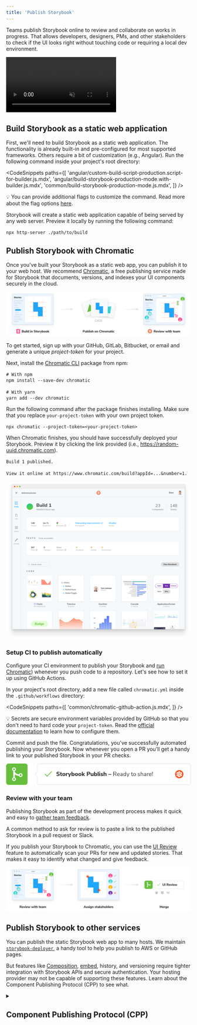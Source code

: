```yaml
---
title: 'Publish Storybook'
---
```


Teams publish Storybook online to review and collaborate on works in progress. That allows developers, designers, PMs, and other stakeholders to check if the UI looks right without touching code or requiring a local dev environment.

<video autoPlay muted playsInline loop>
  <source
    src="storybook-publish-review-optimized.mp4"
    type="video/mp4"
  />
</video>

## Build Storybook as a static web application

First, we'll need to build Storybook as a static web application. The functionality is already built-in and pre-configured for most supported frameworks. Others require a bit of customization (e.g., Angular). Run the following command inside your project's root directory:

<!-- prettier-ignore-start -->

<CodeSnippets
  paths={[
    'angular/custom-build-script-production.script-for-builder.js.mdx',
    'angular/build-storybook-production-mode.with-builder.js.mdx',
    'common/build-storybook-production-mode.js.mdx',
  ]}
/>

<!-- prettier-ignore-end -->

<div class="aside">

💡 You can provide additional flags to customize the command. Read more about the flag options [here](../api/cli-options.md).

</div>

Storybook will create a static web application capable of being served by any web server. Preview it locally by running the following command:

```shell
npx http-server ./path/to/build
```

## Publish Storybook with Chromatic

Once you've built your Storybook as a static web app, you can publish it to your web host. We recommend [Chromatic](https://www.chromatic.com/), a free publishing service made for Storybook that documents, versions, and indexes your UI components securely in the cloud.

![Storybook publishing workflow](./workflow-publish.png)

To get started, sign up with your GitHub, GitLab, Bitbucket, or email and generate a unique _project-token_ for your project.

Next, install the [Chromatic CLI](https://www.npmjs.com/package/chromatic) package from npm:

```shell
# With npm
npm install --save-dev chromatic

# With yarn
yarn add --dev chromatic
```

Run the following command after the package finishes installing. Make sure that you replace `your-project-token` with your own project token.

```shell
npx chromatic --project-token=<your-project-token>
```

When Chromatic finishes, you should have successfully deployed your Storybook. Preview it by clicking the link provided (i.e., https://random-uuid.chromatic.com).

```shell
Build 1 published.

View it online at https://www.chromatic.com/build?appId=...&number=1.
```

![Chromatic publish build](./build-publish-only.png)

### Setup CI to publish automatically

Configure your CI environment to publish your Storybook and [run Chromatic](https://www.chromatic.com/docs/ci)) whenever you push code to a repository. Let's see how to set it up using GitHub Actions.

In your project's root directory, add a new file called `chromatic.yml` inside the `.github/workflows` directory:

<!-- prettier-ignore-start -->

<CodeSnippets
  paths={[
    'common/chromatic-github-action.js.mdx',
  ]}
/>

<!-- prettier-ignore-end -->

<div class="aside">

💡 Secrets are secure environment variables provided by GitHub so that you don't need to hard code your `project-token`. Read the [official documentation](https://docs.github.com/en/actions/security-guides/encrypted-secrets#creating-encrypted-secrets-for-a-repository) to learn how to configure them.

</div>

Commit and push the file. Congratulations, you've successfully automated publishing your Storybook. Now whenever you open a PR you’ll get a handy link to your published Storybook in your PR checks.

![PR check publish](./prbadge-publish.png)

### Review with your team

Publishing Storybook as part of the development process makes it quick and easy to [gather team feedback](https://storybook.js.org/tutorials/design-systems-for-developers/react/en/review/).

A common method to ask for review is to paste a link to the published Storybook in a pull request or Slack.

If you publish your Storybook to Chromatic, you can use the [UI Review](https://www.chromatic.com/features/publish) feature to automatically scan your PRs for new and updated stories. That makes it easy to identify what changed and give feedback.

![UI review in Chromatic](./workflow-uireview.png)

## Publish Storybook to other services

You can publish the static Storybook web app to many hosts. We maintain [`storybook-deployer`](https://github.com/storybookjs/storybook-deployer), a handy tool to help you publish to AWS or GitHub pages.

But features like [Composition](./storybook-composition.md), [embed](./embed.md), history, and versioning require tighter integration with Storybook APIs and secure authentication. Your hosting provider may not be capable of supporting these features. Learn about the Component Publishing Protocol (CPP) to see what.

<details>

<summary><h2>Component Publishing Protocol (CPP)</h2></summary>

Storybook can communicate with services that host built Storybooks online. This enables features such as [Composition](./storybook-composition.md). We categorize services via compliance with the "Component Publishing Protocol" (CPP) with various levels of support in Storybook.

### CPP level 1

This level of service serves published Storybooks and makes the following available:

- Versioned endpoints, URLs that resolve to different published Storybooks depending on a `version=x.y.z` query parameter (where `x.y.z` is the released version of the package).
- Support for `/stories.json`
- Support for `/metadata.json` and the `releases` field.

Example: [Chromatic](https://www.chromatic.com/)

### CPP level 0

This level of service can serve published Storybooks but has no further integration with Storybook’s APIs.

Examples: [Netlify](https://www.netlify.com/), [S3](https://aws.amazon.com/en/s3/)

</details>